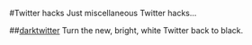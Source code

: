 #Twitter hacks
Just miscellaneous Twitter hacks...


##[darktwitter](/darktwitter/)
Turn the new, bright, white Twitter back to black.
